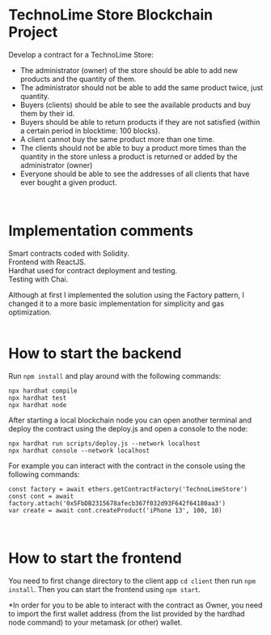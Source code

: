 # TechnoLime Store Blockchain Project
Develop a contract for a TechnoLime Store:
- The administrator (owner) of the store should be able to add new products and the quantity of them.
- The administrator should not be able to add the same product twice, just quantity.
- Buyers (clients) should be able to see the available products and buy them by their id.
- Buyers should be able to return products if they are not satisfied (within a certain period in blocktime: 100 blocks).
- A client cannot buy the same product more than one time.
- The clients should not be able to buy a product more times than the quantity in the store unless a product is returned or added by the administrator (owner)
- Everyone should be able to see the addresses of all clients that have ever bought a given product.
<br />

# Implementation comments
Smart contracts coded with Solidity.<br />
Frontend with ReactJS.<br />
Hardhat used for contract deployment and testing.<br />
Testing with Chai.

Although at first I implemented the solution using the Factory pattern, I changed it to a more basic implementation for simplicity and gas optimization.
<br />
<br />

# How to start the backend
Run `npm install` and play around with the following commands:
```shell
npx hardhat compile
npx hardhat test
npx hardhat node
```

After starting a local blockchain node you can open another terminal and deploy the contract using the deploy.js and open a console to the node:
```shell
npx hardhat run scripts/deploy.js --network localhost
npx hardhat console --network localhost
```

For example you can interact with the contract in the console using the following commands:
```shell
const factory = await ethers.getContractFactory('TechnoLimeStore')
const cont = await factory.attach('0x5FbDB2315678afecb367f032d93F642f64180aa3')
var create = await cont.createProduct('iPhone 13', 100, 10)
```
<br />

# How to start the frontend
You need to first change directory to the client app `cd client` then run `npm install`.
Then you can start the frontend using `npm start`.

*In order for you to be able to interact with the contract as Owner, you need to import the first wallet address (from the list provided by the hardhad node command) to your metamask (or other) wallet.